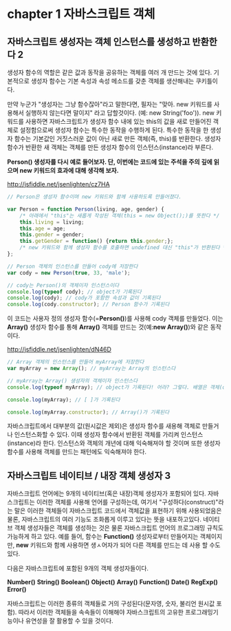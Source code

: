 

# chapter 1 자바스크립트 객체

## 자바스크립트 생성자는 객체 인스턴스를 생성하고 반환한다 2

생성자 함수의 역할은 같은 값과 동작을 공유하는 객체를 여러 개 만드는 것에 있다.
기본적으로 생성자 함수는 기본 속성과 속성 메소드를 갖춘 객체를 생산해내는 쿠키틀이다. 

만약 누군가 "생성자는 그냥 함수잖아"라고 말한다면, 필자는 "맞아. new 키워드를 사용해서 실행하지 않는다면 말이지" 라고 답할것이다.
(예: new String('foo')). new 키워드를 사용하면 자바스크립트가 생성자 함수 내에 있는 this의 값을 새로 만들어진 객체로 설정함으로써
생성자 함수는 특수한 동작을 수행하게 된다. 특수한 동작을 한 생성자 함수는 기본값인 거짓스러운 값이 아닌 새로 만든 객체(즉, this)를 반환한다.
생성자 함수가 반환한 새 객체는 객체를 만든 생성자 함수의 인스턴스(instance)라 부른다.

**Person() 생성자를 다시 예로 들어보자. 단, 이번에는 코드에 있는 주석을 주의 깊에 읽으며 new 키워드의 효과에 대해 생각해 보자.**

<a href="http://jsfiddle.net/jsenlighten/cz7HA" target="blank">http://jsfiddle.net/jsenlighten/cz7HA</a>

```javascript
// Person은 생성자 함수이며 new 키워드와 함께 사용하도록 만들어졌다.

var Person = function Person(living, age, gender) {
    /* 아래에서 "this"는 새롭게 작성된 객체(this = new Object();)를 뜻한다 */
    this.living = living;
    this.age = age;
    this.gender = gender;
    this.getGender = function() {return this.gender;};
    /* new 키워드와 함께 생성자 함수를 호출하면 undefined 대신 "this"가 반환된다 */
};

// Person 객체의 인스턴스를 만들어 cody에 저장한다
var cody = new Person(true, 33, 'male'); 

// cody는 Person()의 객체이자 인스턴스이다
console.log(typeof cody); // object가 기록된다
console.log(cody); // cody가 포함한 속성과 값이 기록된다
console.log(cody.constructor); // Person 함수가 기록된다
```



이 코드는 사용자 정의 생성자 함수(=**Person()**)를 사용해 cody 객체를 만들었다. 
이는 **Array()** 생성자 함수를 통해 **Array()** 객체를 만드는 것(예:**new Array()**)와 같은 동작이다.


<a href="http://jsfiddle.net/jsenlighten/dN46D" target="blank">http://jsfiddle.net/jsenlighten/dN46D</a>

```javascript
// Array 객체의 인스턴스를 만들어 myArray에 저장한다
var myArray = new Array(); // myArray는 Array의 인스턴스다

// myArray는 Array() 생성자의 객체이자 인스턴스다
console.log(typeof myArray); // object가 기록된다! 어라? 그렇다. 배열은 객체(object)의 한 종류이다

console.log(myArray); // [ ]가 기록된다

console.log(myArray.constructor); // Array()가 기록된다
```



자바스크립트에서 대부분의 값(원시값은 제외)은 생성자 함수를 새용해 객체로 만들거나 인스턴스화할 수 있다. 이때
생성자 함수에서 반환된 객체를 가리켜 인스턴스(instance)라 한다. 인스턴스와 객체의 개년에 대해 익숙해져야 할 것이며 또한 생성자 함수를
사용해 객체를 만드는 패턴에도 익숙해져야 한다. 


## 자바스크립트 네이티브 / 내장 객체 생성자 3

자바스크립트 언어에는 9개의 네이티브(혹은 내장)객체 생성자가 포함되어 있다. 
자바스크립트는 이러한 객체를 사용해 언어를 구성하는데, 여기서 "구성하다(construct)"라는 말은 
이러한 객체들이 자바스크립트 코드에서 객체값을 표현하기 위해 사용되었음은 물론,
자바스크립트의 여러 기능도 조화롭게 이루고 있다는 뜻을 내포하고있다.
네이티브 객체 생성자들은 객체를 생성하는 것은 물론 자바스크립트 언어의 프로그래밍 규칙도 가능하게 하고 있다. 
예를 들어, 함수는 **Function()** 생성자로부터 만들어지는 객체이지만, **new** 키워드와 함께 사용하면 생ㅅ어자가 되어 다른 객체를 
만드는 데 사용 할 수도 있다. 

다음은 자바스크립트에 포함된 9개의 객체 생성자들이다. 

**Number()**
**String()**
**Boolean()**
**Object()**
**Array()**
**Function()**
**Date()**
**RegExp()**
**Error()**

자바스크립트는 이러한 종류의 객체들로 거의 구성된다(문자영, 숫자, 불리언 원시값 포함). 
따라서 이러한 객체들을 속속들이 이해해야 자바스크립트의 고유한 프로그래밍기능이나 유연성을 잘 활용할 수 있을 것이다.























